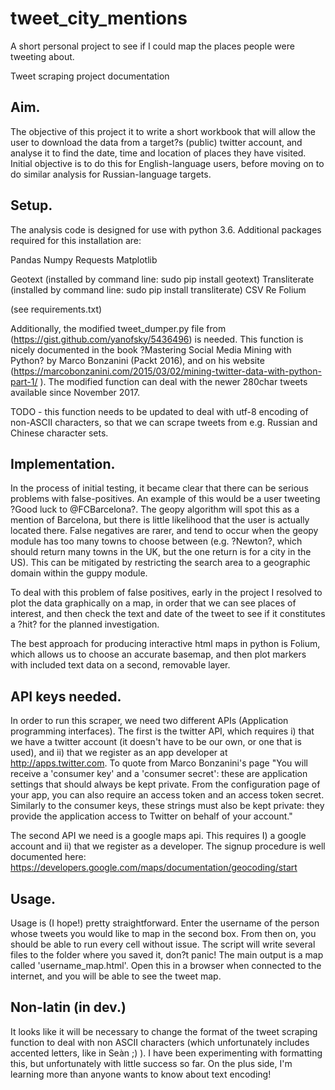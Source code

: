 # tweet_city_mentions
A short personal project to see if I could map the places people were tweeting about.

Tweet scraping project documentation

## Aim.

The objective of this project it to write a short workbook that will allow the user to download the data from a target?s (public) twitter account, and analyse it to find the date, time and location of places they have visited. Initial objective is to do this for English-language users, before moving on to do similar analysis for Russian-language targets.

## Setup.

The analysis code is designed for use with python 3.6. Additional packages required for this installation are:

Pandas
Numpy
Requests
Matplotlib

Geotext (installed by command line: sudo pip install geotext)
Transliterate (installed by command line: sudo pip install transliterate)
CSV
Re
Folium

(see requirements.txt)

Additionally, the modified tweet_dumper.py file from (https://gist.github.com/yanofsky/5436496) is needed. This function is nicely documented in the book ?Mastering Social Media Mining with Python? by Marco Bonzanini (Packt 2016), and on his website (https://marcobonzanini.com/2015/03/02/mining-twitter-data-with-python-part-1/ ). The modified function can deal with the newer 280char tweets available since November 2017.

TODO - this function needs to be updated to deal with utf-8 encoding of non-ASCII characters, so that we can scrape tweets from e.g. Russian and Chinese character sets.

## Implementation.

In the process of initial testing, it became clear that there can be serious problems with false-positives. An example of this would be a user tweeting ?Good luck to @FCBarcelona?. The geopy algorithm will spot this as a mention of Barcelona, but there is little likelihood that the user is actually located there. False negatives are rarer, and tend to occur when the geopy module has too many towns to choose between (e.g. ?Newton?, which should return many towns in the UK, but the one return is for a city in the US). This can be mitigated by restricting the search area to a geographic domain within the guppy module.

To deal with this problem of false positives, early in the project I resolved to plot the data graphically on a map, in order that we can see places of interest, and then check the text and date of the tweet to see if it constitutes a ?hit? for the planned investigation.

The best approach for producing interactive html maps in python is Folium, which allows us to choose an accurate basemap, and then plot markers with included text data on a second, removable layer.

## API keys needed.

In order to run this scraper, we need two different APIs (Application programming interfaces). The first is the twitter API, which requires i) that we have a twitter account (it doesn't have to be our own, or one that is used), and ii) that we register as an app developer at http://apps.twitter.com. To quote from Marco Bonzanini's page "You will receive a 'consumer key' and a 'consumer secret': these are application settings that should always be kept private. From the configuration page of your app, you can also require an access token and an access token secret. Similarly to the consumer keys, these strings must also be kept private: they provide the application access to Twitter on behalf of your account."

The second API we need is a google maps api. This requires I) a google account and ii) that we register as a developer. The signup procedure is well documented here: https://developers.google.com/maps/documentation/geocoding/start

## Usage.

Usage is (I hope!) pretty straightforward. Enter the username of the person whose tweets you would like to map in the second box. From then on, you should be able to run every cell without issue. The script will write several files to the folder where you saved it, don?t panic! The main output is a map called 'username_map.html'. Open this in a browser when connected to the internet, and you will be able to see the tweet map.

## Non-latin (in dev.)

It looks like it will be necessary to change the format of the tweet scraping function to deal with non ASCII characters (which unfortunately includes accented letters, like in Seàn ;) ). I have been experimenting with formatting this, but unfortunately with little success so far. On the plus side, I'm learning more than anyone wants to know about text encoding!
